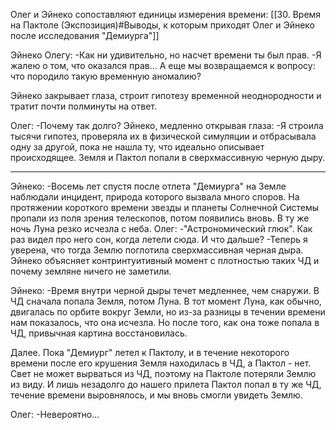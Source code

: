 Олег и Эйнеко сопоставляют единицы измерения времени:
[[30. Время на Пактоле (Экспозиция)#Выводы, к которым приходят Олег и Эйнеко после исследования "Демиурга"]]

Эйнеко Олегу:
-Как ни удивительно, но насчет времени ты был прав.
-Я жалею о том, что оказался прав... А еще мы возвращаемся к вопросу: что породило такую временную аномалию?

Эйнеко закрывает глаза, строит гипотезу временной неоднородности и тратит почти полминуты на ответ.

Олег:
-Почему так долго?
Эйнеко, медленно открывая глаза:
-Я строила тысячи гипотез, проверяла их в физической симуляции и отбрасывала одну за другой, пока не нашла ту, что идеально описывает происходящее. Земля и Пактол попали в сверхмассивную черную дыру.

---

Эйнеко:
-Восемь лет спустя после отлета "Демиурга" на Земле наблюдали инцидент, природа которого вызвала много споров. На протяжении короткого времени звезды и планеты Солнечной Системы пропали из поля зрения телескопов, потом появились вновь. В ту же ночь Луна резко исчезла с неба. 
Олег:
-"Астрономический глюк". Как раз видел про него сон, когда летели сюда. И что дальше?
-Теперь я уверена, что тогда Землю поглотила сверхмассивная черная дыра.
Эйнеко объясняет контринтуитивный момент с плотностью таких ЧД и почему земляне ничего не заметили.

Эйнеко:
-Время внутри черной дыры течет медленнее, чем снаружи. В ЧД сначала попала Земля, потом Луна. В тот момент Луна, как обычно, двигалась по орбите вокруг Земли, но из-за разницы в течении времени нам показалось, что она исчезла. Но после того, как она тоже попала в ЧД, привычная картина восстановилась. 

Далее. Пока "Демиург" летел к Пактолу, и в течение некоторого времени после его крушения Земля находилась в ЧД, а Пактол - нет. Свет не может вырваться из ЧД, поэтому на Пактоле потеряли Землю из виду. И лишь незадолго до нашего прилета Пактол попал в ту же ЧД, течение времени выровнялось, и мы вновь смогли увидеть Землю.

Олег:
-Невероятно...

